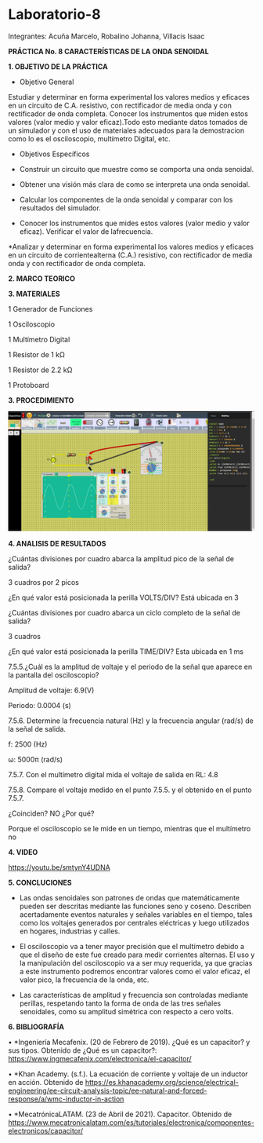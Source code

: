 # Laboratorio-8

Integrantes: Acuña Marcelo, Robalino Johanna, Villacis Isaac 

**PRÁCTICA No. 8 CARACTERÍSTICAS DE LA ONDA SENOIDAL**

**1. OBJETIVO DE LA PRÁCTICA**

* Objetivo General

Estudiar y determinar en forma experimental los valores medios y eficaces en un circuito de C.A. resistivo, con rectificador de media onda y con rectificador de onda completa. Conocer los instrumentos que miden estos valores (valor medio y valor eficaz).Todo esto mediante datos tomados de un simulador y con el uso de materiales adecuados para la demostracion como lo es el osciloscopio, multímetro Digital, etc. 

* Objetivos Específicos 

* Construir un circuito que muestre como se comporta una onda senoidal.

* Obtener una visión más clara de como se interpreta una onda senoidal.

* Calcular los componentes de la onda senoidal y comparar con los resultados del simulador.

* Conocer los instrumentos que mides estos valores (valor medio y valor eficaz). Verificar el valor de lafrecuencia.

*Analizar y determinar en forma experimental los valores medios y eficaces en un circuito de corrientealterna (C.A.) resistivo, con rectificador de media onda y con rectificador de onda completa.

**2. MARCO TEORICO**



**3. MATERIALES**

  1 Generador de Funciones

  1 Osciloscopio

  1 Multímetro Digital

  1 Resistor de 1 kΩ

  1 Resistor de 2.2 kΩ

  1 Protoboard

**3. PROCEDIMIENTO**

<img src=Img/1.1.jpeg>

**4. ANALISIS DE RESULTADOS**

¿Cuántas divisiones por cuadro abarca la amplitud pico de la señal de salida?

3 cuadros por 2 picos

¿En qué valor está posicionada la perilla VOLTS/DIV? Está ubicada en 3

¿Cuántas divisiones por cuadro abarca un ciclo completo de la señal de salida?

3 cuadros

¿En qué valor está posicionada la perilla TIME/DIV? Esta ubicada en 1 ms

7.5.5.¿Cuál es la amplitud de voltaje y el periodo de la señal que aparece en la pantalla del osciloscopio?

Amplitud de voltaje: 6.9(V)

Periodo: 0.0004 (s)

7.5.6. Determine la frecuencia natural (Hz) y la frecuencia angular (rad/s) de la señal de salida.

f: 2500 (Hz)

ω: 5000π (rad/s)

7.5.7. Con el multímetro digital mida el voltaje de salida en RL: 4.8

7.5.8. Compare el voltaje medido en el punto 7.5.5. y el obtenido en el punto 7.5.7.

¿Coinciden? NO ¿Por qué?

Porque el osciloscopio se le mide en un tiempo, mientras que el multímetro no


**4. VIDEO**

https://youtu.be/smtynY4UDNA

**5. CONCLUCIONES**

* Las ondas senoidales son patrones de ondas que matemáticamente pueden ser descritas mediante las funciones seno y coseno. Describen acertadamente eventos naturales y señales variables en el tiempo, tales como los voltajes generados por centrales eléctricas y luego utilizados en hogares, industrias y calles.

* El osciloscopio va a tener mayor precisión que el multímetro debido a que el diseño de este fue creado para medir corrientes alternas. El uso y la manipulación del osciloscopio va a ser muy requerida, ya que gracias a este instrumento podremos encontrar valores como el valor eficaz, el valor pico, la frecuencia de la onda, etc.

* Las características de amplitud y frecuencia son controladas mediante perillas, respetando tanto la forma de onda de las tres señales senoidales, como su amplitud simétrica con respecto a cero volts.


**6. BIBLIOGRAFÍA**

•	*Ingeniería Mecafenix. (20 de Febrero de 2019). ¿Qué es un capacitor? y sus tipos. Obtenido de ¿Qué es un capacitor?: https://www.ingmecafenix.com/electronica/el-capacitor/

•	*Khan Academy. (s.f.). La ecuación de corriente y voltaje de un inductor en acción. Obtenido de https://es.khanacademy.org/science/electrical-engineering/ee-circuit-analysis-topic/ee-natural-and-forced-response/a/wmc-inductor-in-action

•	*MecatrónicaLATAM. (23 de Abril de 2021). Capacitor. Obtenido de https://www.mecatronicalatam.com/es/tutoriales/electronica/componentes-electronicos/capacitor/
